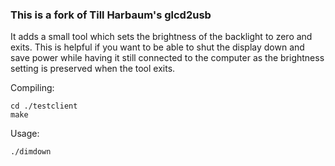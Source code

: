 
### This is a fork of Till Harbaum's glcd2usb

It adds a small tool which sets the brightness of the backlight
to zero and exits. This is helpful if you want to be able to shut
the display down and save power while having it still connected
to the computer as the brightness setting is preserved when the
tool exits.

Compiling:

    cd ./testclient
    make

Usage:

    ./dimdown

